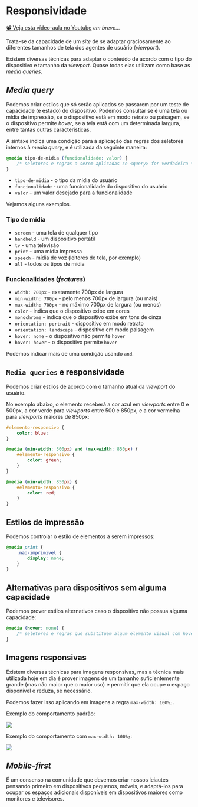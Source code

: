 # Responsividade

[📽 Veja esta vídeo-aula no Youtube](#) _em breve..._

Trata-se da capacidade de um _site_ de se adaptar graciosamente ao diferentes tamanhos de tela dos agentes de usuário (_viewport_).

Existem diversas técnicas para adaptar o conteúdo de acordo com o tipo do dispositivo e tamanho da _viewport_. Quase todas elas utilizam como base as _media queries_.

## _Media query_

Podemos criar estilos que só serão aplicados se passarem por um teste de capacidade (e estado) do dispositivo. Podemos consultar se é uma tela ou mídia de impressão, se o dispositivo está em modo retrato ou paisagem, se o dispositivo permite _hover_, se a tela está com um determinada largura, entre tantas outras características.

A sintaxe indica uma condição para a aplicação das regras dos seletores internos à _media query_, e é utilizada da seguinte maneira:

```css
@media tipo-de-midia (funcionalidade: valor) {
    /* seletores e regras a serem aplicadas se <query> for verdadeira */
}
```

* `tipo-de-midia` - o tipo da mídia do usuário
* `funcionalidade` - uma funcionalidade do dispositivo do usuário
* `valor` - um valor desejado para a funcionalidade

Vejamos alguns exemplos.

### Tipo de mídia

- `screen` - uma tela de qualquer tipo
- `handheld` - um dispositivo portátil
- `tv` - uma televisão
- `print` - uma mídia impressa
- `speech` - mídia de voz (leitores de tela, por exemplo)
- `all` - todos os tipos de mídia

### Funcionalidades (_features_)

- `width: 700px` - exatamente 700px de largura
- `min-width: 700px` - pelo menos 700px de largura (ou mais)
- `max-width: 700px` - no máximo 700px de largura (ou menos)
- `color` - indica que o dispositivo exibe em cores
- `monochrome` - indica que o dispositivo exibe em tons de cinza
- `orientation: portrait` - dispositivo em modo retrato
- `orientation: landscape` - dispositivo em modo paisagem
- `hover: none` - o dispositivo não permite `hover`
- `hover: hover` - o dispositivo permite `hover`

Podemos indicar mais de uma condição usando `and`.

## `Media queries` e responsividade

Podemos criar estilos de acordo com o tamanho atual da _viewport_ do usuário.

No exemplo abaixo, o elemento receberá a cor azul em  _viewports_ entre 0 e 500px, a cor verde para _viewports_ entre 500 e 850px, e a cor vermelha para _viewports_ maiores de 850px:

```css
#elemento-responsivo {
    color: blue;
}

@media (min-width: 500px) and (max-width: 850px) {
    #elemento-responsivo {
        color: green;
    }
}

@media (min-width: 850px) {
    #elemento-responsivo {
        color: red;
    }
}
```

## Estilos de impressão

Podemos controlar o estilo de elementos a serem impressos:

```css
@media print {
    .nao-imprimivel {
        display: none;
    }
}
```

## Alternativas para dispositivos sem alguma capacidade

Podemos prover estilos alternativos caso o dispositivo não possua alguma capacidade:

```css
@media (hover: none) {
    /* seletores e regras que substituem algum elemento visual com hover */
}
```

## Imagens responsivas

Existem diversas técnicas para imagens responsivas, mas a técnica mais utilizada hoje em dia é prover imagens de um tamanho suficientemente grande (mas não maior que o maior uso) e permitir que ela ocupe o espaço disponível e reduza, se necessário.

Podemos fazer isso aplicando em imagens a regra `max-width: 100%;`.

Exemplo do comportamento padrão:

![](000100.gif)

Exemplo do comportamento com `max-width: 100%;`:

![](000099.gif)

## _Mobile-first_

É um consenso na comunidade que devemos criar nossos leiautes pensando primeiro em dispositivos pequenos, móveis, e adaptá-los para ocupar os espaços adicionais disponíveis em dispositivos maiores como monitores e televisores.